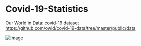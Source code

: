 # Covid-19-Statistics
Our World in Data: covid-19 dataset  
https://github.com/owid/covid-19-data/tree/master/public/data  

![image](https://user-images.githubusercontent.com/122606885/212467058-a6eebc21-da2c-413f-b990-f42aa979c04a.png)  


